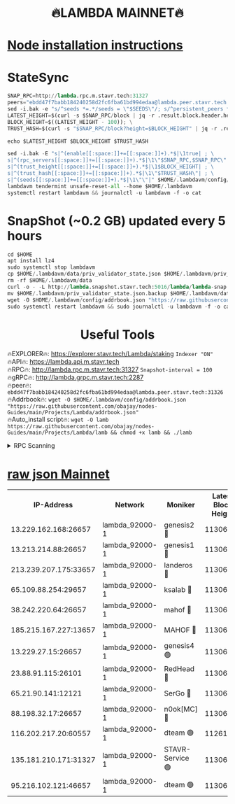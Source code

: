 <h1 align="center"> 🔥LAMBDA MAINNET🔥</h1>


[Node installation instructions](https://github.com/obajay/nodes-Guides/tree/main/Projects/Lambda)
=


# StateSync
```python
SNAP_RPC=http://lambda.rpc.m.stavr.tech:31327
peers="ebdd47f7babb184240258d2fc6fba61bd994edaa@lambda.peer.stavr.tech:31326" 
sed -i.bak -e "s/^seeds *=.*/seeds = \"$SEEDS\"/; s/^persistent_peers *=.*/persistent_peers = \"$PEERS\"/" $HOME/.lambdavm/config/config.toml
LATEST_HEIGHT=$(curl -s $SNAP_RPC/block | jq -r .result.block.header.height); \
BLOCK_HEIGHT=$((LATEST_HEIGHT - 100)); \
TRUST_HASH=$(curl -s "$SNAP_RPC/block?height=$BLOCK_HEIGHT" | jq -r .result.block_id.hash)

echo $LATEST_HEIGHT $BLOCK_HEIGHT $TRUST_HASH

sed -i.bak -E "s|^(enable[[:space:]]+=[[:space:]]+).*$|\1true| ; \
s|^(rpc_servers[[:space:]]+=[[:space:]]+).*$|\1\"$SNAP_RPC,$SNAP_RPC\"| ; \
s|^(trust_height[[:space:]]+=[[:space:]]+).*$|\1$BLOCK_HEIGHT| ; \
s|^(trust_hash[[:space:]]+=[[:space:]]+).*$|\1\"$TRUST_HASH\"| ; \
s|^(seeds[[:space:]]+=[[:space:]]+).*$|\1\"\"|" $HOME/.lambdavm/config/config.toml
lambdavm tendermint unsafe-reset-all --home $HOME/.lambdavm
systemctl restart lambdavm && journalctl -u lambdavm -f -o cat

```
# SnapShot (~0.2 GB) updated every 5 hours
```python
cd $HOME
apt install lz4
sudo systemctl stop lambdavm
cp $HOME/.lambdavm/data/priv_validator_state.json $HOME/.lambdavm/priv_validator_state.json.backup
rm -rf $HOME/.lambdavm/data
curl -o - -L http://lambda.snapshot.stavr.tech:5016/lambda/lambda-snap.tar.lz4 | lz4 -c -d - | tar -x -C $HOME/.lambdavm --strip-components 2
mv $HOME/.lambdavm/priv_validator_state.json.backup $HOME/.lambdavm/data/priv_validator_state.json
wget -O $HOME/.lambdavm/config/addrbook.json "https://raw.githubusercontent.com/obajay/nodes-Guides/main/Projects/Lambda/addrbook.json"
sudo systemctl restart lambdavm && sudo journalctl -u lambdavm -f -o cat
```
 <h1 align="center"> Useful Tools</h1>

🔥EXPLORER🔥:      https://explorer.stavr.tech/Lambda/staking	        `Indexer "ON"` \
🔥API🔥: 			 		 https://lambda.api.m.stavr.tech \
🔥RPC🔥:           http://lambda.rpc.m.stavr.tech:31327	              `Snapshot-interval = 100` \
🔥gRPC🔥:          http://lambda.grpc.m.stavr.tech:2287 \
🔥peer🔥:					 `ebdd47f7babb184240258d2fc6fba61bd994edaa@lambda.peer.stavr.tech:31326` \
🔥Addrbook🔥:    ```wget -O $HOME/.lambdavm/config/addrbook.json "https://raw.githubusercontent.com/obajay/nodes-Guides/main/Projects/Lambda/addrbook.json"``` \
🔥Auto_install script🔥: ```wget -O lamb https://raw.githubusercontent.com/obajay/nodes-Guides/main/Projects/Lambda/lamb && chmod +x lamb && ./lamb```


<details>
<summary>RPC Scanning</summary>

<h2 align="center"> We scan nodes in real time every 4 hours. And we provide the final result of RPC endpoints.
We cannot influence the operation of these nodes in any way. </h2>


```python
If Voting Power is higher than 0 --> then the Node is a validator of the network and may be subject to attack and be a potential threat to the chain.
```
```python
We marked such validators with a red symbol
```

</details>

[raw json Mainnet](https://rpc-check.lambm.stavr.tech/lambm/rpc-lambm-result.json)
=


<table><tr><th>IP-Address</th><th>Network</th><th>Moniker</th><th>Latest Block Height</th><th>Earliest Block Height</th><th>Catching Up</th><th>Tx Index</th><th>Voting Power</th><th>Scan Time</th></tr><tr><td>13.229.162.168:26657</td><td>lambda_92000-1</td><td>genesis2 🔴</td><td>11306123</td><td>1</td><td>False</td><td>on</td><td>16710754</td><td>2024-01-23T21:15:29.424720804UTC</td></tr><tr><td>13.213.214.88:26657</td><td>lambda_92000-1</td><td>genesis1 🔴</td><td>11306125</td><td>1</td><td>False</td><td>on</td><td>107835</td><td>2024-01-23T21:15:34.426747426UTC</td></tr><tr><td>213.239.207.175:33657</td><td>lambda_92000-1</td><td>landeros 🔴</td><td>11306122</td><td>8136001</td><td>False</td><td>off</td><td>1396394</td><td>2024-01-23T21:15:23.810036599UTC</td></tr><tr><td>65.109.88.254:29657</td><td>lambda_92000-1</td><td>ksalab 🔴</td><td>11306127</td><td>8715001</td><td>False</td><td>on</td><td>510465</td><td>2024-01-23T21:15:39.526206537UTC</td></tr><tr><td>38.242.220.64:26657</td><td>lambda_92000-1</td><td>mahof 🔴</td><td>11306120</td><td>10131001</td><td>False</td><td>off</td><td>770350</td><td>2024-01-23T21:15:17.042413291UTC</td></tr><tr><td>185.215.167.227:13657</td><td>lambda_92000-1</td><td>MAHOF 🔴</td><td>11306124</td><td>10134001</td><td>False</td><td>on</td><td>2051510</td><td>2024-01-23T21:15:33.147214557UTC</td></tr><tr><td>13.229.27.15:26657</td><td>lambda_92000-1</td><td>genesis4 🟢</td><td>11306124</td><td>11043001</td><td>False</td><td>on</td><td>0</td><td>2024-01-23T21:15:32.830576856UTC</td></tr><tr><td>23.88.91.115:26101</td><td>lambda_92000-1</td><td>RedHead 🔴</td><td>11306122</td><td>11206122</td><td>False</td><td>off</td><td>553202</td><td>2024-01-23T21:15:24.093272915UTC</td></tr><tr><td>65.21.90.141:12121</td><td>lambda_92000-1</td><td>SerGo 🔴</td><td>11306128</td><td>11206128</td><td>False</td><td>off</td><td>10611944</td><td>2024-01-23T21:15:42.000373689UTC</td></tr><tr><td>88.198.32.17:26657</td><td>lambda_92000-1</td><td>n0ok[MC] 🔴</td><td>11306128</td><td>11206128</td><td>False</td><td>off</td><td>1578630</td><td>2024-01-23T21:15:45.133199226UTC</td></tr><tr><td>116.202.217.20:60557</td><td>lambda_92000-1</td><td>dteam 🟢</td><td>11261207</td><td>11223001</td><td>False</td><td>on</td><td>0</td><td>2024-01-23T21:15:17.397319339UTC</td></tr><tr><td>135.181.210.171:31327</td><td>lambda_92000-1</td><td>STAVR-Service 🟢</td><td>11306127</td><td>11304501</td><td>False</td><td>on</td><td>0</td><td>2024-01-23T21:15:38.858951906UTC</td></tr><tr><td>95.216.102.121:46657</td><td>lambda_92000-1</td><td>dteam 🟢</td><td>11306127</td><td>11305001</td><td>False</td><td>off</td><td>0</td><td>2024-01-23T21:15:39.198536515UTC</td></tr></table>
